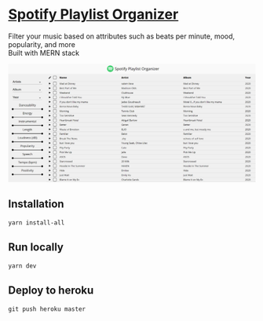 # [Spotify Playlist Organizer](https://spotifyplaylistorganizer.herokuapp.com/)
Filter your music based on attributes such as beats per minute, mood, popularity, and more  
Built with MERN stack

![Preview image](./client/src/assets/img/Capture.PNG)

## Installation
```
yarn install-all
```
## Run locally
```
yarn dev
```
## Deploy to heroku
```
git push heroku master
```
